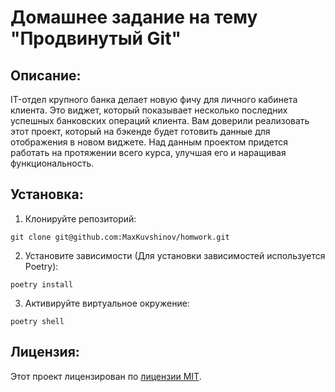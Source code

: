 # Домашнее задание на тему "Продвинутый Git"

## Описание: 

IT-отдел крупного банка делает новую фичу для личного кабинета клиента. 
Это виджет, который показывает несколько последних успешных банковских операций клиента. 
Вам доверили реализовать этот проект, который на бэкенде будет готовить данные для отображения в новом виджете.
Над данным проектом придется работать на протяжении всего курса, улучшая его и наращивая функциональность.

## Установка:
1. Клонируйте репозиторий:
``` 
git clone git@github.com:MaxKuvshinov/homwork.git
``` 
2. Установите зависимости (Для установки зависимостей используется Poetry):
``` 
poetry install
``` 
3. Активируйте виртуальное окружение:
``` 
poetry shell
``` 
## Лицензия:
Этот проект лицензирован по [лицензии MIT](https://ru.wikipedia.org/wiki/%D0%9B%D0%B8%D1%86%D0%B5%D0%BD%D0%B7%D0%B8%D1%8F_MIT).